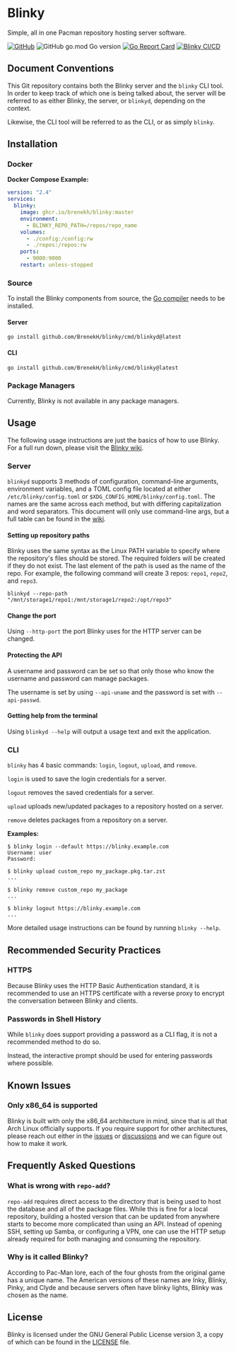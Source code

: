 # Blinky

Simple, all in one Pacman repository hosting server software.

<!-- TODO: Insert more badges here -->
[![GitHub](https://img.shields.io/github/license/BrenekH/blinky)](https://github.com/BrenekH/blinky/blob/master/LICENSE)
![GitHub go.mod Go version](https://img.shields.io/github/go-mod/go-version/BrenekH/blinky)
[![Go Report Card](https://goreportcard.com/badge/github.com/BrenekH/blinky)](https://goreportcard.com/report/github.com/BrenekH/blinky)
[![Blinky CI/CD](https://github.com/BrenekH/blinky/actions/workflows/blinky-ci-cd.yaml/badge.svg)](https://github.com/BrenekH/blinky/actions/workflows/blinky-ci-cd.yaml)

## Document Conventions

This Git repository contains both the Blinky server and the `blinky` CLI tool.
In order to keep track of which one is being talked about, the server will be referred to as either Blinky, the server, or `blinkyd`, depending on the context.

Likewise, the CLI tool will be referred to as the CLI, or as simply `blinky`.

## Installation

### Docker

**Docker Compose Example:**

```yaml
version: "2.4"
services:
  blinky:
    image: ghcr.io/brenekh/blinky:master
    environment:
      - BLINKY_REPO_PATH=/repos/repo_name
    volumes:
      - ./config:/config:rw
      - ./repos:/repos:rw
    ports:
      - 9000:9000
    restart: unless-stopped
```

### Source

To install the Blinky components from source, the [Go compiler](https://go.dev/dl) needs to be installed.

#### Server

`go install github.com/BrenekH/blinky/cmd/blinkyd@latest`

#### CLI

`go install github.com/BrenekH/blinky/cmd/blinky@latest`

<!-- ?Perhaps talk about installing shell completions? -->

### Package Managers

Currently, Blinky is not available in any package managers.

## Usage

The following usage instructions are just the basics of how to use Blinky.
For a full run down, please visit the [Blinky wiki](https://github.com/BrenekH/blinky/wiki).

### Server

`blinkyd` supports 3 methods of configuration, command-line arguments, environment variables, and a TOML config file located at either `/etc/blinky/config.toml` or `$XDG_CONFIG_HOME/blinky/config.toml`.
The names are the same across each method, but with differing capitalization and word separators.
This document will only use command-line args, but a full table can be found in the [wiki](https://github.com/BrenekH/blinky/wiki).

#### Setting up repository paths

Blinky uses the same syntax as the Linux PATH variable to specify where the repository's files should be stored.
The required folders will be created if they do not exist.
The last element of the path is used as the name of the repo.
For example, the following command will create 3 repos: `repo1`, `repo2`, and `repo3`.

`blinkyd --repo-path "/mnt/storage1/repo1:/mnt/storage1/repo2:/opt/repo3"`

#### Change the port

Using `--http-port` the port Blinky uses for the HTTP server can be changed.

#### Protecting the API

A username and password can be set so that only those who know the username and password can manage packages.

The username is set by using `--api-uname` and the password is set with `--api-passwd`.

#### Getting help from the terminal

Using `blinkyd --help` will output a usage text and exit the application.

### CLI

`blinky` has 4 basic commands: `login`, `logout`, `upload`, and `remove`.

`login` is used to save the login credentials for a server.

`logout` removes the saved credentials for a server.

`upload` uploads new/updated packages to a repository hosted on a server.

`remove` deletes packages from a repository on a server.

**Examples:**

```text
$ blinky login --default https://blinky.example.com
Username: user
Password:

$ blinky upload custom_repo my_package.pkg.tar.zst
...

$ blinky remove custom_repo my_package
...

$ blinky logout https://blinky.example.com
...
```

More detailed usage instructions can be found by running `blinky --help`.

## Recommended Security Practices

### HTTPS

Because Blinky uses the HTTP Basic Authentication standard, it is recommended to use an HTTPS certificate with a reverse proxy to encrypt the conversation between Blinky and clients.

### Passwords in Shell History

While `blinky` does support providing a password as a CLI flag, it is not a recommended method to do so.

Instead, the interactive prompt should be used for entering passwords where possible.

## Known Issues

### Only x86_64 is supported

Blinky is built with only the x86_64 architecture in mind, since that is all that Arch Linux officially supports.
If you require support for other architectures, please reach out either in the [issues](https://github.com/BrenekH/blinky/issues) or [discussions](https://github.com/BrenekH/blinky/discussions) and we can figure out how to make it work.

## Frequently Asked Questions

### What is wrong with `repo-add`?

`repo-add` requires direct access to the directory that is being used to host the database and all of the package files.
While this is fine for a local repository, building a hosted version that can be updated from anywhere starts to become more complicated than using an API.
Instead of opening SSH, setting up Samba, or configuring a VPN, one can use the HTTP setup already required for both managing and consuming the repository.

### Why is it called Blinky?

According to Pac-Man lore, each of the four ghosts from the original game has a unique name.
The American versions of these names are Inky, Blinky, Pinky, and Clyde and because servers often have blinky lights, Blinky was chosen as the name.

## License

Blinky is licensed under the GNU General Public License version 3, a copy of which can be found in the [LICENSE](LICENSE) file.

